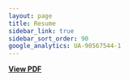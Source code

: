 ```yaml
---
layout: page
title: Resume
sidebar_link: true
sidebar_sort_order: 90
google_analytics: UA-90567544-1
---
```

 [<b>View PDF</b>](https://github.com/cjamesni/cjamesni.github.io/raw/master/resume.pdf)
